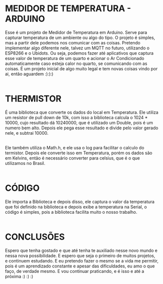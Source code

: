 # MEDIDOR DE TEMPERATURA - ARDUINO

Esse é um projeto de Medidor de Temperatura em Arduino. Serve para capturar temperatura de um ambiente ou algo do tipo. O projeto é simples, mas a partir dele podemos nos comunicar com as coisas. Pretendo implementar algo diferente nele, talvez um MQTT no futuro, utilizando o ESP8266 e o Ubidots. Ou seja, podemos fazer até aplicativos que captura esse valor de temperatura de um quarto e acionar o Ar Condicionado automaticamente caso esteja calor no quarto, se comunicando com as coisas. É um projeto inicial de algo muito legal e tem novas coisas vindo por ai, então aguardem :):):)<br></br>

# THERMISTOR

É uma biblioteca que converte os dados do local em Temperatura. Ele utiliza um resistor de pull down de 10k, com isso a biblioteca calcula o 1024 * 10000, cujo resultado dá 10240000, que é utilizado um Double, pois é um numero bem alto. Depois ele pega esse resultado e divide pelo valor gerado nele, e subtrai 10000.<br></br>

Ele também utiliza o Math.h, e ele usa o log para facilitar o calculo do termistor. Depois ele converte isso em Temperatura, porém os dados são em Kelvins, então é necessário converter para celsius, que é o que utilizamos no Brasil.<br></br>

# CÓDIGO

Ele importa a Biblioteca e depois disso, ele captura o valor da temperatura que foi definido na biblioteca e depois exibe a temperatura na Serial, o código é simples, pois a biblioteca facilita muito o nosso trabalho.<br></br>

# CONCLUSÕES

Espero que tenha gostado e que até tenha te auxiliado nesse novo mundo e nessa nova possibilidade. E espero que seja o primeiro de muitos projetos, e continuem estudando. E eu pretendo fazer o mesmo se a vida me permitir, pois é um aprendizado constante e apesar das dificuldades, eu amo o que faço, de verdade mesmo. E vou continuar praticando, e é isso e até a próxima :) :) :)
